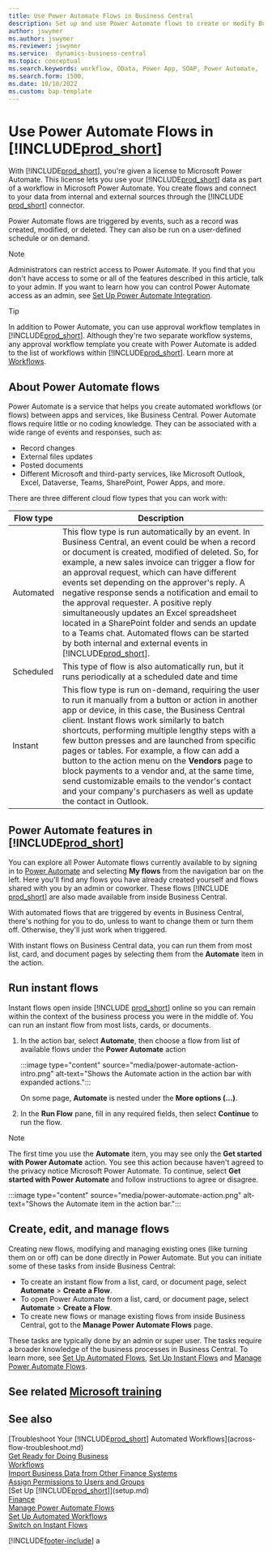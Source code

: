 ```yaml
---
title: Use Power Automate Flows in Business Central
description: Set up and use Power Automate flows to create or modify Business Central data.
author: jswymer
ms.author: jswymer
ms.reviewer: jswymer
ms.service:  dynamics-business-central
ms.topic: conceptual
ms.search.keywords: workflow, OData, Power App, SOAP, Power Automate, 
ms.search.form: 1500, 
ms.date: 10/10/2022
ms.custom: bap-template 
---
```

# Use Power Automate Flows in [!INCLUDE[prod_short](includes/prod_short.md)]

With [!INCLUDE[prod_short](includes/prod_short.md)], you're given a license to Microsoft Power Automate. This license lets you use your [!INCLUDE[prod_short](includes/prod_short.md)] data as part of a workflow in Microsoft Power Automate. You create flows and connect to your data from internal and external sources through the [!INCLUDE [prod_short](includes/prod_short.md)] connector.

Power Automate flows are triggered by events, such as a record was created, modified, or deleted. They can also be run on a user-defined schedule or on demand.

> [!NOTE]
> Administrators can restrict access to Power Automate. If you find that you don't have access to some or all of the features described in this article, talk to your admin. If you want to learn how you can control Power Automate access as an admin, see [Set Up Power Automate Integration](/dynamics365/business-central/dev-itpro/powerplatform/power-automate-setup).

<!-- You must have a valid account with both [!INCLUDE[prod_short](includes/prod_short.md)] and Power Automate. --> 

> [!TIP]
> In addition to Power Automate, you can use approval workflow templates in [!INCLUDE[prod_short](includes/prod_short.md)]. Although they're two separate workflow systems, any approval workflow template you create with Power Automate is added to the list of workflows within [!INCLUDE[prod_short](includes/prod_short.md)]. Learn more at [Workflows](across-workflow.md).

## About Power Automate flows

Power Automate is a service that helps you create automated workflows (or flows) between apps and services, like Business Central. Power Automate flows require little or no coding knowledge. They can be associated with a wide range of events and responses, such as:
- Record changes
- External files updates
- Posted documents
- Different Microsoft and third-party services, like Microsoft Outlook, Excel, Dataverse, Teams, SharePoint, Power Apps, and more.

There are three different cloud flow types that you can work with:

|Flow type|Description|
|---------|-----------|
|Automated|This flow type is run automatically by an event. In Business Central, an event could be when a record or document is created, modified of deleted. So, for example, a new sales invoice can trigger a flow for an approval request, which can have different events set depending on the approver's reply. A negative response sends a notification and email to the approval requester. A positive reply simultaneously updates an Excel spreadsheet located in a SharePoint folder and sends an update to a Teams chat. Automated flows can be started by both internal and external events in [!INCLUDE[prod_short](includes/prod_short.md)].|
|Scheduled|This type of flow is also automatically run, but it runs periodically at a scheduled date and time |
|Instant |This flow type is run on-demand, requiring the user to run it manually from a button or action in another app or device, in this case, the Business Central client. Instant flows work similarly to batch shortcuts, performing multiple lengthy steps with a few button presses and are launched from specific pages or tables. For example, a flow can add a button to the action menu on the **Vendors** page to block payments to a vendor and, at the same time, send customizable emails to the vendor's contact and your company's purchasers as well as update the contact in Outlook. |

## Power Automate features in [!INCLUDE[prod_short](includes/prod_short.md)]

You can explore all Power Automate flows currently available to by signing in to [Power Automate](https://flow.microsoft.com) and selecting **My flows** from the navigation bar on the left. Here you'll find any flows you have already created yourself and flows shared with you by an admin or coworker. These flows [!INCLUDE [prod_short](includes/prod_short.md)] are also made available from inside Business Central. 

With automated flows that are triggered by events in Business Central, there's nothing for you to do, unless to want to change them or turn them off. Otherwise, they'll just work when triggered.

With instant flows on Business Central data, you can run them from most list, card, and document pages by selecting them from the **Automate** item in the action.

<!--

## Automated flows

With Power Automate, you can create business flows directly in-house and rely on citizen developers. Automated workflows can be started by both internal and external events in [!INCLUDE[prod_short](includes/prod_short.md)], and also be set to run periodically. Learn more and get instructions on how to create flows in the [Set Up Automated Workflows](/dynamics365/business-central/dev-itpro/powerplatform/automate-workflows) article in the administration content.

-->

## Run instant flows

Instant flows open inside [!INCLUDE [prod_short](includes/prod_short.md)] online so you can remain within the context of the business process you were in the middle of. You can run an instant flow from most lists, cards, or documents.

1. In the action bar, select **Automate**, then choose a flow from list of available flows under the **Power Automate** action

    :::image type="content" source="media/power-automate-action-intro.png" alt-text="Shows the Automate action in the action bar with expanded actions.":::

    On some page, **Automate** is nested under the **More options (...)**. 
2. In the **Run Flow** pane, fill in any required fields, then select **Continue** to run the flow.

> [!NOTE]
> The first time you use the **Automate** item, you may see only the **Get started with Power Automate** action. You see this action because haven't agreed to the privacy notice Microsoft Power Automate. To continue, select **Get started with Power Automate** and follow instructions to agree or disagree.  
>
> :::image type="content" source="media/power-automate-action.png" alt-text="Shows the Automate item in the action bar.":::

<!--

[!INCLUDE [prod_short](includes/prod_short.md)] can run a Power Automate flow from most list, card, and document pages. Once the admin has connected [!INCLUDE [prod_short](includes/prod_short.md)] with Power Automate, you'll see any flows your organization has added when you choose the **Automate** action on the relevant pages. Instant flows are run without leaving [!INCLUDE [prod_short](includes/prod_short.md)]. Learn more in the [Set Up Automated Workflows](/dynamics365/business-central/dev-itpro/powerplatform/automate-workflows) article in the administration content.

These instant flows open on a page inside [!INCLUDE [prod_short](includes/prod_short.md)] online so you can remain within the context of the business process you were in the middle of. Choose the **Automate** action—on some pages nested under the **More Options** menu—choose the **Power Automate** menu item, then choose the relevant link to trigger the workflow. The connection to Power Automate is already set up for you.

Most flows require you to fill in a field or two before you choose the **Run flow** action.

> [!TIP]
> If you don't see an **Automate** action, then your [!INCLUDE [prod_short](includes/prod_short.md)] probably hasn't yet been set up to use Power Automate. Learn more from your admin.-->

## Create, edit, and manage flows

Creating new flows, modifying and managing existing ones (like turning them on or off) can be done directly in Power Automate. But you can initiate some of these tasks from inside Business Central:

- To create an instant flow from a list, card, or document page, select **Automate** > **Create a Flow**.
- To open Power Automate from a list, card, or document page, select **Automate** > **Create a Flow**.
- To create new flows or manage existing flows from inside Business Central, got to the **Manage Power Automate Flows** page.

These tasks are typically done by an admin or super user. The tasks require a broader knowledge of the business processes in Business Central. To learn more, see [Set Up Automated Flows](/dynamics365/business-central/dev-itpro/powerplatform/automate-workflows), [Set Up Instant Flows](/dynamics365/business-central/dev-itpro/powerplatform/automate-workflows) and [Manage Power Automate Flows](/dynamics365/business-central/dev-itpro/powerplatform/manage-power-automate-flows).
<!-- 

## Add more automated flows and instant flows

You can create flows through the [powerautomate.microsoft.com](https://powerautomate.microsoft.com) website. However, if your admin has switched on the capability to run Power Automate flows from inside [!INCLUDE [prod_short](includes/prod_short.md)] online, you can start the process of building a flow from the **Automate** action on the relevant pages, which can be found under the **More Options** menu depending on the page. Then choose the **Power Automate** menu item, and then choose the **Create a flow** action. Power Automate then opens in a new browser tab, and you're signed in automatically.

You can find sample templates to adapt to your company and all available trigger events, using both [!INCLUDE [prod_short](includes/prod_short.md)] and external tools, by choosing the **Connectors** menu on the Power Automate website. Learn more about available templates and triggers in the [Set Up Automated Workflows](/dynamics365/business-central/dev-itpro/powerplatform/automate-workflows) article in the administration content.

## Create and manage Power Automate flows

You can create new flows or manage existing Power Automate flows in [!INCLUDE [prod_short](includes/prod_short.md)] on the **Manage Power Automate Flows** page. Learn more in the [Manage Power Automate Flows](/dynamics365/business-central/dev-itpro/powerplatform/manage-power-automate-flows) article in the administration content.

<!--
You can also manage available Power Automate workflows on the **Workflows** page in [!INCLUDE[prod_short](includes/prod_short.md)]. The page lists both the built-in approval and Power Automate workflows, with options for the latter to enable/disable, delete, and view the workflow on the Power Automate website.-->

## See related [Microsoft training](/training/modules/use-power-automate/)

## See also

[Troubleshoot Your [!INCLUDE[prod_short](includes/prod_short.md)] Automated Workflows](across-flow-troubleshoot.md)  
[Get Ready for Doing Business](ui-get-ready-business.md)  
[Workflows](across-workflow.md)  
[Import Business Data from Other Finance Systems](across-import-data-configuration-packages.md)  
[Assign Permissions to Users and Groups](ui-define-granular-permissions.md)  
[Set Up [!INCLUDE[prod_short](includes/prod_short.md)]](setup.md)  
[Finance](finance.md)  
[Manage Power Automate Flows](/dynamics365/business-central/dev-itpro/powerplatform/manage-power-automate-flows)  
[Set Up Automated Workflows](/dynamics365/business-central/dev-itpro/powerplatform/automate-workflows)  
[Switch on Instant Flows](/dynamics365/business-central/dev-itpro/powerplatform/instant-flows)  

[!INCLUDE[footer-include](includes/footer-banner.md)]
a